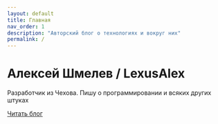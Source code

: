 ```yaml
---
layout: default
title: Главная
nav_order: 1
description: "Авторский блог о технологиях и вокруг них"
permalink: /
---
```


# Алексей Шмелев / LexusAlex

Разработчик из Чехова. Пишу о программировании и всяких других штуках

[Читать блог](/notes)
